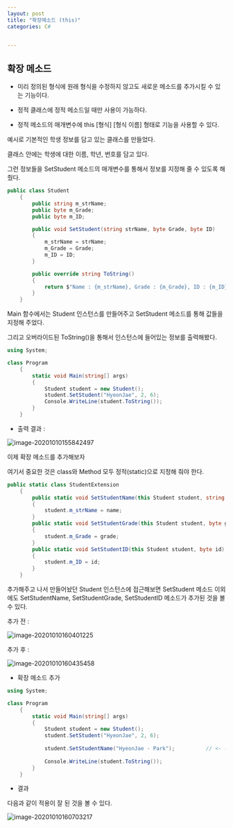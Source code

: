```yaml
---
layout: post
title: "확장메소드 (this)"
categories: C#


---
```




## 확장 메소드

- 미리 정의된 형식에 원래 형식을 수정하지 않고도 새로운 메소드를 추가시킬 수 있는 기능이다.

- 정적 클래스에 정적 메소드일 때만 사용이 가능하다.
- 정적 메소드의 매개변수에 this [형식] [형식 이름] 형태로 기능을 사용할 수 있다.



예시로 기본적인 학생 정보를 담고 있는 클래스를 만들었다.

클래스 안에는 학생에 대한 이름, 학년, 번호를 담고 있다.

그런 정보들을 SetStudent 메소드의 매개변수를 통해서 정보를 지정해 줄 수 있도록 해줬다.

```C#
public class Student
    {
        public string m_strName;
        public byte m_Grade;
        public byte m_ID;

        public void SetStudent(string strName, byte Grade, byte ID)
        {
            m_strName = strName;
            m_Grade = Grade;
            m_ID = ID;
        }

        public override string ToString()
        {
            return $"Name : {m_strName}, Grade : {m_Grade}, ID : {m_ID}";
        }
    }
```



Main 함수에서는 Student 인스턴스를 만들어주고 SetStudent 메소드를 통해 값들을 지정해 주었다.

그리고 오버라이드된 ToString()을 통해서 인스턴스에 들어있는 정보를 출력해봤다.

```C#
using System;

class Program
    {
        static void Main(string[] args)
        {
            Student student = new Student();
            student.SetStudent("HyeonJae", 2, 6);
            Console.WriteLine(student.ToString());
        }
    }
```



- 출력 결과 :

![image-20201010155842497](https://parkhyeonjae.github.io/assets/images/2020-10-10/image-20201010155842497.png)



이제 확장 메소드를 추가해보자

여기서 중요한 것은 class와 Method 모두 정적(static)으로 지정해 줘야 한다.

```c#
public static class StudentExtension
    {
        public static void SetStudentName(this Student student, string name)
        {
            student.m_strName = name;
        }
        public static void SetStudentGrade(this Student student, byte grade)
        {
            student.m_Grade = grade;
        }
        public static void SetStudentID(this Student student, byte id)
        {
            student.m_ID = id;
        }
    }
```



추가해주고 나서 만들어놨던 Student 인스턴스에 접근해보면 SetStudent 메소드 이외에도 SetStudentName, SetStudentGrade, SetStudentID 메소드가 추가된 것을 볼 수 있다.

추가 전 : 

![image-20201010160401225](https://parkhyeonjae.github.io/assets/images/2020-10-10/image-20201010160401225.png)

추가 후 :

![image-20201010160435458](https://parkhyeonjae.github.io/assets/images/2020-10-10/image-20201010160435458.png)

- 확장 메소드 추가

```C#
using System;

class Program
    {
        static void Main(string[] args)
        {
            Student student = new Student();
            student.SetStudent("HyeonJae", 2, 6);
            
            student.SetStudentName("HyeonJae - Park");			// <- 확장 메소드
            
            Console.WriteLine(student.ToString());
        }
    }
```

- 결과

다음과 같이 적용이 잘 된 것을 볼 수 있다.

![image-20201010160703217](https://parkhyeonjae.github.io/assets/images/2020-10-10/image-20201010160703217.png)
